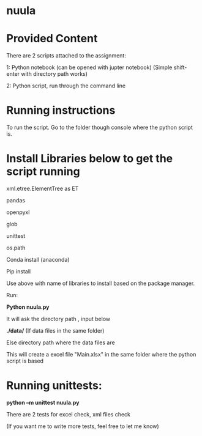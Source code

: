 # nuula

# Provided Content

There are 2 scripts attached to the assignment:

1: Python notebook (can be opened with jupter notebook) (Simple shift-enter with directory path works)

2: Python script, run through the command line

# Running instructions

To run the script. Go to the folder though console where the python script is.

# Install Libraries below to get the script running

xml.etree.ElementTree as ET

pandas

openpyxl

glob

unittest

os.path

Conda install (anaconda)

Pip install

Use above with name of libraries to install based on the package manager. 

Run: 

**Python nuula.py**



It will ask the directory path , input below 

**./data/**  (If data files in the same folder)

Else directory path where the data files are 

This will create a excel file "Main.xlsx" in the same folder where the python script is based

# Running unittests:

**python –m unittest nuula.py**

There are 2 tests for excel check, xml files check

(If you want me to write more tests, feel free to let me know)



